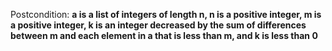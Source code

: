 Postcondition: **a is a list of integers of length n, n is a positive integer, m is a positive integer, k is an integer decreased by the sum of differences between m and each element in a that is less than m, and k is less than 0**